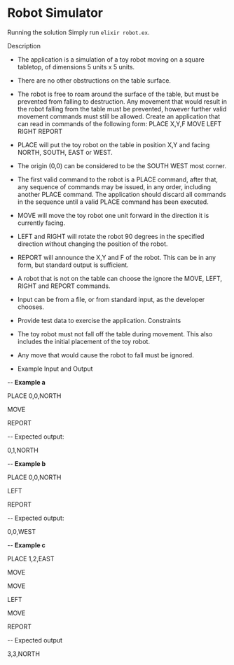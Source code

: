 # Robot Simulator

Running the solution
Simply run `elixir robot.ex`.

Description
- The application is a simulation of a toy robot moving on a square tabletop, of
dimensions 5 units x 5 units.
- There are no other obstructions on the table surface.
- The robot is free to roam around the surface of the table, but must be
prevented from falling to destruction. Any movement that would result in the
robot falling from the table must be prevented, however further valid
movement commands must still be allowed.
Create an application that can read in commands of the following form:
PLACE X,Y,F
MOVE
LEFT
RIGHT
REPORT

- PLACE will put the toy robot on the table in position X,Y and facing NORTH,
SOUTH, EAST or WEST.
- The origin (0,0) can be considered to be the SOUTH WEST most corner.
- The first valid command to the robot is a PLACE command, after that, any
sequence of commands may be issued, in any order, including another
PLACE command. The application should discard all commands in the
sequence until a valid PLACE command has been executed.
- MOVE will move the toy robot one unit forward in the direction it is currently
facing.
- LEFT and RIGHT will rotate the robot 90 degrees in the specified direction
without changing the position of the robot.
- REPORT will announce the X,Y and F of the robot. This can be in any form,
but standard output is sufficient.
- A robot that is not on the table can choose the ignore the MOVE, LEFT,
RIGHT and REPORT commands.
- Input can be from a file, or from standard input, as the developer chooses.
- Provide test data to exercise the application.
Constraints

- The toy robot must not fall off the table during movement. This also includes
the initial placement of the toy robot.
- Any move that would cause the robot to fall must be ignored.
- Example Input and Output

-- **Example a**

PLACE 0,0,NORTH

MOVE

REPORT


-- Expected output:

0,1,NORTH

-- **Example b**

PLACE 0,0,NORTH

LEFT

REPORT


-- Expected output:

0,0,WEST

-- **Example c**

PLACE 1,2,EAST

MOVE

MOVE

LEFT

MOVE

REPORT

-- Expected output

3,3,NORTH
